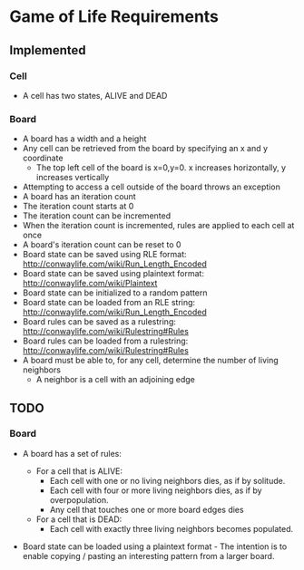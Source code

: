 # Game of Life Requirements

## Implemented

### Cell

- A cell has two states, ALIVE and DEAD

### Board

- A board has a width and a height
- Any cell can be retrieved from the board by specifying an x and y coordinate
    - The top left cell of the board is x=0,y=0. x increases horizontally, y increases vertically
- Attempting to access a cell outside of the board throws an exception
- A board has an iteration count
- The iteration count starts at 0
- The iteration count can be incremented
- When the iteration count is incremented, rules are applied to each cell at once
- A board's iteration count can be reset to 0
- Board state can be saved using RLE format: http://conwaylife.com/wiki/Run_Length_Encoded
- Board state can be saved using plaintext format: http://conwaylife.com/wiki/Plaintext
- Board state can be initialized to a random pattern
- Board state can be loaded from an RLE string: http://conwaylife.com/wiki/Run_Length_Encoded
- Board rules can be saved as a rulestring: http://conwaylife.com/wiki/Rulestring#Rules
- Board rules can be loaded from a rulestring: http://conwaylife.com/wiki/Rulestring#Rules
- A board must be able to, for any cell, determine the number of living neighbors
    - A neighbor is a cell with an adjoining edge

## TODO

### Board

- A board has a set of rules:
  - For a cell that is ALIVE:
      - Each cell with one or no living neighbors dies, as if by solitude.
      - Each cell with four or more living neighbors dies, as if by overpopulation.
      - Any cell that touches one or more board edges dies
  - For a cell that is DEAD:
      - Each cell with exactly three living neighbors becomes populated.

- Board state can be loaded using a plaintext format
      - The intention is to enable copying / pasting an interesting pattern from a larger board.